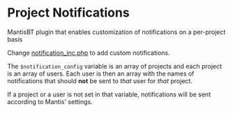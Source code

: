 # Project Notifications
MantisBT plugin that enables customization of notifications on a per-project basis

Change [notification_inc.php](files/config/notification_inc.php) to add custom notifications.

The `$notification_config` variable is an array of projects and each project is an array of users. Each user is then an array with the names of notifications that should **not** be sent to *that* user for *that* project.

If a project or a user is not set in that variable, notifications will be sent according to Mantis' settings.